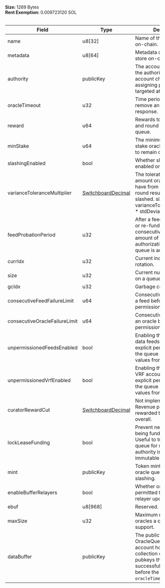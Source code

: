 <b>Size: </b>1269 Bytes<br /><b>Rent Exemption: </b>0.009723120 SOL<br /><br />

| Field                         | Type                                                             | Description                                                                                                                                                                    |
| ----------------------------- | ---------------------------------------------------------------- | ------------------------------------------------------------------------------------------------------------------------------------------------------------------------------ |
| name                          | u8[32]                                                           | Name of the queue to store on-chain.                                                                                                                                           |
| metadata                      | u8[64]                                                           | Metadata of the queue to store on-chain.                                                                                                                                       |
| authority                     | publicKey                                                        | The account delegated as the authority for making account changes or assigning permissions targeted at the queue.                                                              |
| oracleTimeout                 | u32                                                              | Time period we should remove an oracle after if no response.                                                                                                                   |
| reward                        | u64                                                              | Rewards to provide oracles and round openers on this queue.                                                                                                                    |
| minStake                      | u64                                                              | The minimum amount of stake oracles must present to remain on the queue.                                                                                                       |
| slashingEnabled               | bool                                                             | Whether slashing is enabled on this queue.                                                                                                                                     |
| varianceToleranceMultiplier   | [SwitchboardDecimal](/feeds/solana/idl/types/SwitchboardDecimal) | The tolerated variance amount oracle results can have from the accepted round result before being slashed. slashBound = varianceToleranceMultiplier \* stdDeviation Default: 2 |
| feedProbationPeriod           | u32                                                              | After a feed lease is funded or re-funded, it must consecutively succeed N amount of times or its authorization to use the queue is auto-revoked.                              |
| currIdx                       | u32                                                              | Current index of the oracle rotation.                                                                                                                                          |
| size                          | u32                                                              | Current number of oracles on a queue.                                                                                                                                          |
| gcIdx                         | u32                                                              | Garbage collection index.                                                                                                                                                      |
| consecutiveFeedFailureLimit   | u64                                                              | Consecutive failure limit for a feed before feed permission is revoked.                                                                                                        |
| consecutiveOracleFailureLimit | u64                                                              | Consecutive failure limit for an oracle before oracle permission is revoked.                                                                                                   |
| unpermissionedFeedsEnabled    | bool                                                             | Enabling this setting means data feeds do not need explicit permission to join the queue and request new values from its oracles.                                              |
| unpermissionedVrfEnabled      | bool                                                             | Enabling this setting means VRF accounts do not need explicit permission to join the queue and request new values from its oracles.                                            |
| curatorRewardCut              | [SwitchboardDecimal](/feeds/solana/idl/types/SwitchboardDecimal) | Not implemented yet. Revenue percentage rewarded to job curators overall.                                                                                                      |
| lockLeaseFunding              | bool                                                             | Prevent new leases from being funded n this queue. Useful to turn down a queue for migrations, since authority is always immutable.                                            |
| mint                          | publicKey                                                        | Token mint used for the oracle queue rewards and slashing.                                                                                                                     |
| enableBufferRelayers          | bool                                                             | Whether oracles are permitted to fulfill buffer relayer update request.                                                                                                        |
| ebuf                          | u8[968]                                                          | Reserved.                                                                                                                                                                      |
| maxSize                       | u32                                                              | Maximum number of oracles a queue can support.                                                                                                                                 |
| dataBuffer                    | publicKey                                                        | The public key of the OracleQueueBuffer account holding a collection of Oracle pubkeys that haver successfully heartbeated before the queues `oracleTimeout`.                  |
